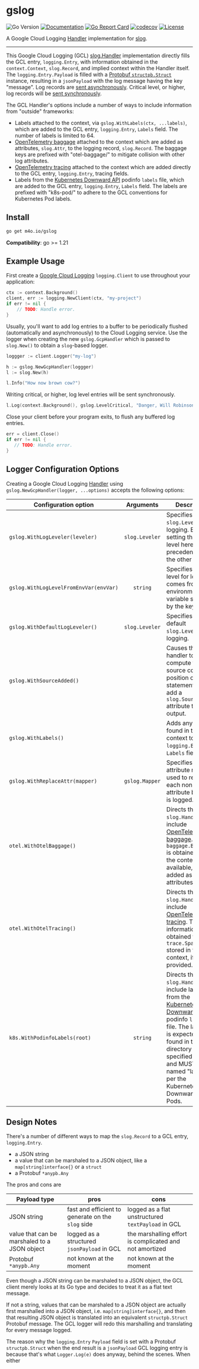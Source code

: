 # gslog

![Go Version](https://img.shields.io/badge/Go-%3E%3D%201.21-%23007d9c)
[![Documentation](https://godoc.org/github.com/maguro/gslog?status.svg)](http://godoc.org/github.com/maguro/gslog)
[![Go Report Card](https://goreportcard.com/badge/github.com/maguro/gslog)](https://goreportcard.com/report/github.com/maguro/gslog)
[![codecov](https://codecov.io/gh/maguro/gslog/graph/badge.svg?token=3FAJJ2SIZB)](https://codecov.io/gh/maguro/gslog)
[![License](https://img.shields.io/github/license/maguro/gslog)](./LICENSE)

A Google Cloud Logging [Handler](https://pkg.go.dev/log/slog#Handler) implementation
for [slog](https://go.dev/blog/slog).

---

This Google Cloud Logging (GCL) [slog.Handler](https://pkg.go.dev/log/slog#Handler)
implementation directly fills the GCL entry, `logging.Entry`, with information
obtained in the `context.Context`, `slog.Record`, and implied context within
the Handler itself. The `logging.Entry.Payload` is filled with a
[Protobuf `structpb.Struct`](https://pkg.go.dev/google.golang.org/protobuf/types/known/structpb#Struct)
instance, resulting in a `jsonPayload` with the log message having the key
"message". Log records are [sent asynchronously](https://pkg.go.dev/cloud.google.com/go/logging#Logger.Log).
Critical level, or higher, log records will
be [sent synchronously](https://pkg.go.dev/cloud.google.com/go/logging#Logger.LogSync).

The GCL Handler's options include a number of ways to include information from
"outside" frameworks:

- Labels attached to the context, via `gslog.WithLabels(ctx, ...labels)`, which
  are added to the GCL entry, `logging.Entry`, `Labels` field.  The number of
  labels is limited to 64.
- [OpenTelemetry baggage](https://opentelemetry.io/docs/concepts/signals/baggage/) attached to the context which are
  added as attributes,
  `slog.Attr`, to the logging record, `slog.Record`. The baggage keys are prefixed
  with "otel-baggage/" to mitigate collision with other log attributes.
- [OpenTelemetry tracing](https://opentelemetry.io/docs/concepts/signals/traces/) attached to the context which are
  added directly to
  the GCL entry, `logging.Entry`, tracing fields.
- Labels from the [Kubernetes Downward API](https://kubernetes.io/docs/concepts/workloads/pods/downward-api/)
  podinfo `labels` file, which are added to the GCL entry, `logging.Entry`,
  `Labels` field. The labels are prefixed with "k8s-pod/" to adhere to the
  GCL conventions for Kubernetes Pod labels.

## Install

```sh
go get m4o.io/gslog
```

**Compatibility**: go >= 1.21

## Example Usage

First create a [Google Cloud Logging](https://pkg.go.dev/cloud.google.com/go/logging)
`logging.Client` to use throughout your application:

```go
ctx := context.Background()
client, err := logging.NewClient(ctx, "my-project")
if err != nil {
	// TODO: Handle error.
}
```

Usually, you'll want to add log entries to a buffer to be periodically flushed
(automatically and asynchronously) to the Cloud Logging service. Use the
logger when creating the new `gslog.GcpHandler` which is passed to `slog.New()`
to obtain a `slog`-based logger.

```go
loggger := client.Logger("my-log")

h := gslog.NewGcpHandler(loggger)
l := slog.New(h)

l.Info("How now brown cow?")
```

Writing critical, or higher, log level entries will be sent synchronously.

```go
l.Log(context.Background(), gslog.LevelCritical, "Danger, Will Robinson!")
```

Close your client before your program exits, to flush any buffered log entries.

```go
err = client.Close()
if err != nil {
   // TODO: Handle error.
}
```

## Logger Configuration Options

Creating a Google Cloud Logging [Handler](https://pkg.go.dev/log/slog#Handler)
using `gslog.NewGcpHandler(logger, ...options)` accepts the
following options:

| Configuration option                   |   Arguments    | Description                                                                                                                                                                                                                                                                                                                    |
|----------------------------------------|:--------------:|--------------------------------------------------------------------------------------------------------------------------------------------------------------------------------------------------------------------------------------------------------------------------------------------------------------------------------|
| `gslog.WithLogLeveler(leveler)`        | `slog.Leveler` | Specifies the `slog.Leveler` for logging. Explicitly setting the log level here takes precedence over the other options.                                                                                                                                                                                                       |
| `gslog.WithLogLevelFromEnvVar(envVar)` |    `string`    | Specifies the log level for logging comes from tne environmental variable specified by the key.                                                                                                                                                                                                                                |
| `gslog.WithDefaultLogLeveler()`        | `slog.Leveler` | Specifies the default `slog.Leveler` for logging.                                                                                                                                                                                                                                                                              |
| `gslog.WithSourceAdded()`              |                | Causes the handler to compute the source code position of the log statement and add a `slog.SourceKey` attribute to the output.                                                                                                                                                                                                |
| `gslog.WithLabels()`                   |                | Adds any labels found in the context to the `logging.Entry`'s `Labels` field.                                                                                                                                                                                                                                                  |
| `gslog.WithReplaceAttr(mapper)`        | `gslog.Mapper` | Specifies an attribute mapper used to rewrite each non-group attribute before it is logged.                                                                                                                                                                                                                                    |
| `otel.WithOtelBaggage()`               |                | Directs that the `slog.Handler` to include [OpenTelemetry baggage](https://opentelemetry.io/docs/concepts/signals/baggage/).  The `baggage.Baggage` is obtained from the context, if available, and added as attributes.                                                                                                       |
| `otel.WithOtelTracing()`               |                | Directs that the `slog.Handler` to include [OpenTelemetry tracing](https://opentelemetry.io/docs/concepts/signals/traces/).  Tracing information is obtained from the `trace.SpanContext` stored in the context, if provided.                                                                                                  |
| `k8s.WithPodinfoLabels(root)`          |    `string`    | Directs that the `slog.Handler` to include labels from the [Kubernetes Downward API](https://kubernetes.io/docs/concepts/workloads/pods/downward-api/) podinfo `labels` file. The labels file is expected to be found in the directory specified by root and MUST be named "labels", per the Kubernetes Downward API for Pods. |

## Design Notes

There's a number of different ways to map the `slog.Record` to a GCL entry,
`logging.Entry`.

- a JSON string
- a value that can be marshaled to a JSON object, like a `map[string]interface{}` or a `struct`
- a Protobuf `*anypb.Any`

The pros and cons are

| Payload type                                 | pros                                              | cons                                                    |
|----------------------------------------------|---------------------------------------------------|---------------------------------------------------------|
| JSON string                                  | fast and efficient to generate on the `slog` side | logged as a flat unstructured `textPayload` in GCL      |
| value that can be marshaled to a JSON object | logged as a structured `jsonPayload` in GCL       | the marshalling effort is complicated and not amortized |
| Protobuf `*anypb.Any`                        | not known at the moment                           | not known at the moment                                 |

Even though a JSON string can be marshaled to a JSON object, the GCL client 
merely looks at its Go type and decides to treat it as a flat text message.

If not a string, values that can be marshaled to a JSON object are actually
first marshalled into a JSON object, i.e. `map[string]interface{}`, and then 
that resulting JSON object is translated into an equivalent `structpb.Struct`
Protobuf message.  The GCL logger will redo this marshalling and translating
for every message logged.

The reason why the `logging.Entry` `Payload` field is set with a Protobuf
`structpb.Struct` when the end result is a `jsonPayload` GCL logging entry is
because that's what `Logger.Log(e)` does anyway, behind the scenes. When either
